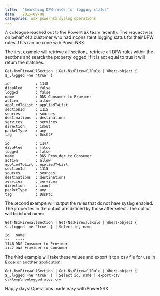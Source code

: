```yaml
---
title:  "Searching DFW rules for logging status"
date:   2016-09-08
categories: nsx powernsx syslog operations
---
```

A colleague reached out to the PowerNSX team recently. The request was on behalf of a customer who had inconsistent logging status for their DFW rules. This can be done with PowerNSX.

The first example will retrieve all sections, retrieve all DFW rules within the sections and search the property logged. If it is not equal to true it will return the matches.

```
Get-NsxFirewallSection | Get-NsxFirewallRule | Where-object { $_.logged -ne 'true' }

id            : 1148
disabled      : false
logged        : false
name          : DNS Consumer to Provider
action        : allow
appliedToList : appliedToList
sectionId     : 1115
sources       : sources
destinations  : destinations
services      : services
direction     : inout
packetType    : any
tag           : DnsCtP

id            : 1147
disabled      : false
logged        : false
name          : DNS Provider to Consumer
action        : allow
appliedToList : appliedToList
sectionId     : 1115
sources       : sources
destinations  : destinations
services      : services
direction     : inout
packetType    : any
tag           : DnsPtC
```

The second example will output the rules that do not have syslog enabled. The properties in the output are defined by those after select. The output will be id and name.
 
```
Get-NsxFirewallSection | Get-NsxFirewallRule | Where-object { $_.logged -ne 'true' } | Select id, name
 
id   name
--   ----
1148 DNS Consumer to Provider
1147 DNS Provider to Consumer
```

The third example will take these values and export it to a csv file for use in Excel or another application.

```
Get-NsxFirewallSection | Get-NsxFirewallRule | Where-object { $_.logged -ne 'true' } | Select id, name | export-csv c:\temp\nonloggedrules.csv
```

Happy days! Operations made easy with PowerNSX.